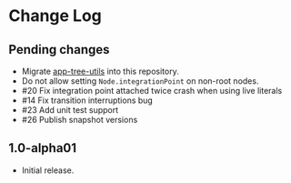 # Change Log

## Pending changes

 - Migrate [app-tree-utils](https://github.com/badoo/app-tree-utils) into this repository.
 - Do not allow setting `Node.integrationPoint` on non-root nodes.
 - #20 Fix integration point attached twice crash when using live literals 
 - #14 Fix transition interruptions bug
 - #23 Add unit test support
 - #26 Publish snapshot versions

## 1.0-alpha01

- Initial release.
